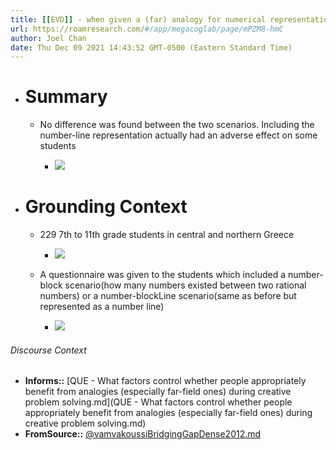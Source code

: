 ```yaml
---
title: [[EVD]] - when given a (far) analogy for numerical representations, students did no better (and possibly worse) than on a post-test than not having it - [[@vamvakoussiBridgingGapDense2012]]
url: https://roamresearch.com/#/app/megacoglab/page/mPZM8-hmC
author: Joel Chan
date: Thu Dec 09 2021 14:43:52 GMT-0500 (Eastern Standard Time)
---
```


- # Summary

    - No difference was found between the two scenarios. Including the number-line representation actually had an adverse effect on some students

        - ![](https://firebasestorage.googleapis.com/v0/b/firescript-577a2.appspot.com/o/imgs%2Fapp%2Fmegacoglab%2FyaZcllx6WV.png?alt=media&token=240a71b9-cb32-472a-bed4-9510694d9ed5)
- # Grounding Context

    - 229 7th to 11th grade students in central and northern Greece

        - ![](https://firebasestorage.googleapis.com/v0/b/firescript-577a2.appspot.com/o/imgs%2Fapp%2Fmegacoglab%2FcRcXXZM4vj.png?alt=media&token=ed7da6c6-0ec3-45b1-ab3c-d13185406338)

    - A questionnaire was given to the students which included a number-block scenario(how many numbers existed between two rational numbers) or a number-blockLine scenario(same as before but represented as a number line)

        - ![](https://firebasestorage.googleapis.com/v0/b/firescript-577a2.appspot.com/o/imgs%2Fapp%2Fmegacoglab%2F_L3uAHs2PH.png?alt=media&token=ab8bc4cc-3dd3-4d3a-a910-0f899e5cb168)

###### Discourse Context

- **Informs::** [QUE - What factors control whether people appropriately benefit from analogies (especially far-field ones) during creative problem solving.md](QUE - What factors control whether people appropriately benefit from analogies (especially far-field ones) during creative problem solving.md)
- **FromSource::** [@vamvakoussiBridgingGapDense2012.md](@vamvakoussiBridgingGapDense2012.md)

